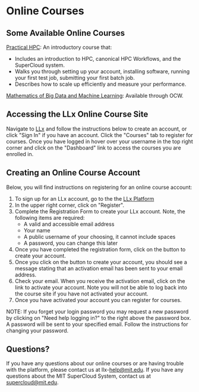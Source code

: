 Online Courses
==============

Some Available Online Courses
-----------------------------

[Practical HPC](https://learn.llx.edly.io/course/practical-hpc/): An
introductory course that:

-   Includes an introduction to HPC, canonical HPC Workflows, and the
    SuperCloud system.
-   Walks you through setting up your account, installing software,
    running your first test job, submitting your first batch job.
-   Describes how to scale up efficiently and measure your performance.

[Mathematics of Big Data and Machine
Learning](https://ocw.mit.edu/resources/res-ll-005-mathematics-of-big-data-and-machine-learning-january-iap-2020/):
Available through OCW.

Accessing the LLx Online Course Site
------------------------------------

Navigate to [LLx](https://learn.llx.edly.io/) and follow the
instructions below to create an account, or click \"Sign In\" if you
have an account. Click the \"Courses\" tab to register for courses. Once
you have logged in hover over your username in the top right corner and
click on the \"Dashboard\" link to access the courses you are enrolled
in.

Creating an Online Course Account
---------------------------------

Below, you will find instructions on registering for an online course
account:

1.  To sign up for an LLx account, go to the the [LLx
    Platform](https://learn.llx.edly.io/)
2.  In the upper right corner, click on "Register".
3.  Complete the Registration Form to create your LLx account. Note, the
    following items are required:
    -   A valid and accessible email address
    -   Your name
    -   A public username of your choosing, it cannot include spaces
    -   A password, you can change this later
4.  Once you have completed the registration form, click on the button
    to create your account.
5.  Once you click on the button to create your account, you should see
    a message stating that an activation email has been sent to your
    email address.
6.  Check your email. When you receive the activation email, click on
    the link to activate your account. Note you will not be able to log
    back into the course site if you have not activated your account.
7.  Once you have activated your account you can register for courses.

NOTE: If you forget your login password you may request a new password
by clicking on \"Need help logging in?\" to the right above the password
box. A password will be sent to your specified email. Follow the
instructions for changing your password.

Questions?
----------

If you have any questions about our online courses or are having trouble
with the platform, please contact us at llx-<help@mit.edu>. If you have
any questions about the MIT SuperCloud System, contact us at
<supercloud@mit.edu>.
